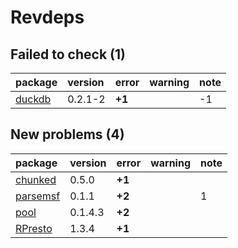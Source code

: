 # Revdeps

## Failed to check (1)

|package                      |version |error  |warning |note |
|:----------------------------|:-------|:------|:-------|:----|
|[duckdb](failures.md#duckdb) |0.2.1-2 |__+1__ |        |-1   |

## New problems (4)

|package                          |version |error  |warning |note |
|:--------------------------------|:-------|:------|:-------|:----|
|[chunked](problems.md#chunked)   |0.5.0   |__+1__ |        |     |
|[parsemsf](problems.md#parsemsf) |0.1.1   |__+2__ |        |1    |
|[pool](problems.md#pool)         |0.1.4.3 |__+2__ |        |     |
|[RPresto](problems.md#rpresto)   |1.3.4   |__+1__ |        |     |

